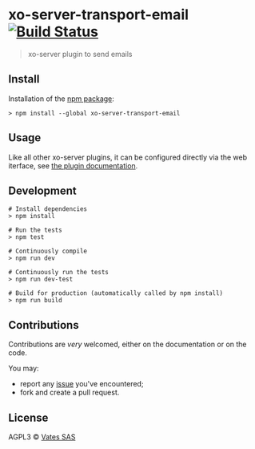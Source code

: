 # xo-server-transport-email [![Build Status](https://travis-ci.org/vatesfr/xen-orchestra.png?branch=master)](https://travis-ci.org/vatesfr/xen-orchestra)

> xo-server plugin to send emails

## Install

Installation of the [npm package](https://npmjs.org/package/xo-server-transport-email):

```
> npm install --global xo-server-transport-email
```

## Usage

Like all other xo-server plugins, it can be configured directly via
the web iterface, see [the plugin documentation](https://xen-orchestra.com/docs/plugins.html).

## Development

```
# Install dependencies
> npm install

# Run the tests
> npm test

# Continuously compile
> npm run dev

# Continuously run the tests
> npm run dev-test

# Build for production (automatically called by npm install)
> npm run build
```

## Contributions

Contributions are *very* welcomed, either on the documentation or on
the code.

You may:

- report any [issue](https://github.com/vatesfr/xo-web/issues)
  you've encountered;
- fork and create a pull request.

## License

AGPL3 © [Vates SAS](http://vates.fr)
